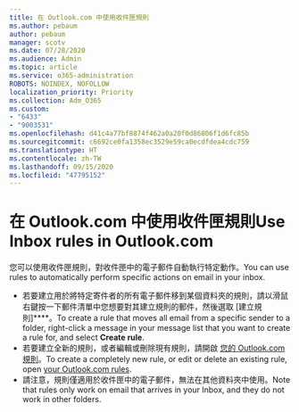 ```yaml
---
title: 在 Outlook.com 中使用收件匣規則
ms.author: pebaum
author: pebaum
manager: scotv
ms.date: 07/28/2020
ms.audience: Admin
ms.topic: article
ms.service: o365-administration
ROBOTS: NOINDEX, NOFOLLOW
localization_priority: Priority
ms.collection: Adm_O365
ms.custom:
- "6433"
- "9003531"
ms.openlocfilehash: d41c4a77bf8874f462a0a20f0d86806f1d6fc85b
ms.sourcegitcommit: c6692ce0fa1358ec3529e59ca0ecdfdea4cdc759
ms.translationtype: HT
ms.contentlocale: zh-TW
ms.lasthandoff: 09/15/2020
ms.locfileid: "47795152"
---
```

# <a name="use-inbox-rules-in-outlookcom"></a><span data-ttu-id="d6168-102">在 Outlook.com 中使用收件匣規則</span><span class="sxs-lookup"><span data-stu-id="d6168-102">Use Inbox rules in Outlook.com</span></span>

<span data-ttu-id="d6168-103">您可以使用收件匣規則，對收件匣中的電子郵件自動執行特定動作。</span><span class="sxs-lookup"><span data-stu-id="d6168-103">You can use rules to automatically perform specific actions on email in your inbox.</span></span>

- <span data-ttu-id="d6168-104">若要建立用於將特定寄件者的所有電子郵件移到某個資料夾的規則，請以滑鼠右鍵按一下郵件清單中您想要對其建立規則的郵件，然後選取 [建立規則]\*\*\*\*。</span><span class="sxs-lookup"><span data-stu-id="d6168-104">To create a rule that moves all email from a specific sender to a folder, right-click a message in your message list that you want to create a rule for, and select  **Create rule**.</span></span>
- <span data-ttu-id="d6168-105">若要建立全新的規則，或者編輯或刪除現有規則，請開啟 [您的 Outlook.com 規則](https://go.microsoft.com/fwlink/?linkid=2118142)。</span><span class="sxs-lookup"><span data-stu-id="d6168-105">To create a completely new rule, or edit or delete an existing rule, open [your Outlook.com rules](https://go.microsoft.com/fwlink/?linkid=2118142).</span></span>
- <span data-ttu-id="d6168-106">請注意，規則僅適用於收件匣中的電子郵件，無法在其他資料夾中使用。</span><span class="sxs-lookup"><span data-stu-id="d6168-106">Note that rules only work on email that arrives in your Inbox, and they do not work in other folders.</span></span>
